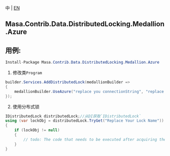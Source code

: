 中 | [EN](README.md)

## Masa.Contrib.Data.DistributedLocking.Medallion.Azure

## 用例:

```c#
Install-Package Masa.Contrib.Data.DistributedLocking.Medallion.Azure
```

1. 修改类`Program`

``` C#
builder.Services.AddDistributedLock(medallionBuilder =>
{
    medallionBuilder.UseAzure("replace you connectionString", "replace you blobContainerName");
});
```

2. 使用分布式锁

``` C#
IDistributedLock distributedLock;//从DI获取`IDistributedLock`
using (var lockObj = distributedLock.TryGet("Replace Your Lock Name"))
{
    if (lockObj != null)
    {
        // todo: The code that needs to be executed after acquiring the distributed lock
    }
}
```

